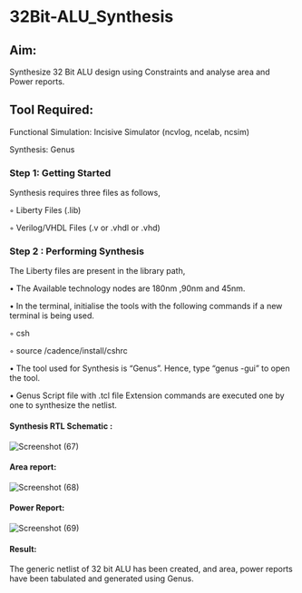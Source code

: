 # 32Bit-ALU_Synthesis

## Aim:

Synthesize 32 Bit ALU design using Constraints and analyse area and Power reports.

## Tool Required:

Functional Simulation: Incisive Simulator (ncvlog, ncelab, ncsim)

Synthesis: Genus

### Step 1: Getting Started

Synthesis requires three files as follows,

◦ Liberty Files (.lib)

◦ Verilog/VHDL Files (.v or .vhdl or .vhd)

### Step 2 : Performing Synthesis

The Liberty files are present in the library path,

• The Available technology nodes are 180nm ,90nm and 45nm.

• In the terminal, initialise the tools with the following commands if a new terminal is being
used.

◦ csh

◦ source /cadence/install/cshrc

• The tool used for Synthesis is “Genus”. Hence, type “genus -gui” to open the tool.

• Genus Script file with .tcl file Extension commands are executed one by one to synthesize the netlist.

#### Synthesis RTL Schematic :
![Screenshot (67)](https://github.com/user-attachments/assets/56819d83-9382-4603-8c29-aab911d12d3c)

#### Area report:
![Screenshot (68)](https://github.com/user-attachments/assets/fc0cf1c7-e23a-4463-a9d7-c882a2a2d73d)

#### Power Report:
![Screenshot (69)](https://github.com/user-attachments/assets/17c03aea-b151-41a8-aa56-c9c40cde3543)

#### Result: 

The generic netlist of 32 bit ALU  has been created, and area, power reports have been tabulated and generated using Genus.
